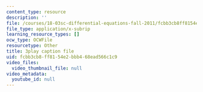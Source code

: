 ```yaml
---
content_type: resource
description: ''
file: /courses/18-03sc-differential-equations-fall-2011/fcbb3cb8ff8154e2bbb468ead566c1c9_eyNm7XGJr4s.vtt
file_type: application/x-subrip
learning_resource_types: []
ocw_type: OCWFile
resourcetype: Other
title: 3play caption file
uid: fcbb3cb8-ff81-54e2-bbb4-68ead566c1c9
video_files:
  video_thumbnail_file: null
video_metadata:
  youtube_id: null
---
```

